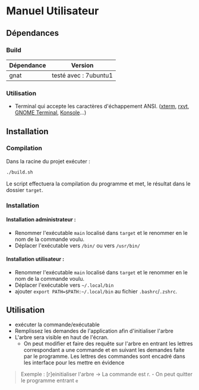 # Manuel Utilisateur

## Dépendances 

### Build 
| Dépendance | Version               |
|------------|-----------------------|
| gnat       | testé avec : 7ubuntu1 |

### Utilisation
- Terminal qui accepte les caractères d'échappement ANSI. ([xterm](https://en.wikipedia.org/wiki/Xterm "Xterm"), [rxvt](https://en.wikipedia.org/wiki/Rxvt "Rxvt"), [GNOME Terminal](https://en.wikipedia.org/wiki/GNOME_Terminal "GNOME Terminal"), [Konsole](https://en.wikipedia.org/wiki/Konsole)...)


## Installation

### Compilation

Dans la racine du projet exécuter :
```sh
./build.sh
```
Le script effectuera la compilation du programme et met, le résultat dans le dossier ``target``.

### Installation 

#### Installation administrateur :
- Renommer l'exécutable ``main`` localisé dans ``target`` et le renommer en le nom de la commande voulu.
- Déplacer l'exécutable vers ``/bin/`` ou vers ``/usr/bin/``

#### Installation utilisateur : 

- Renommer l'exécutable ``main`` localisé dans ``target`` et le renommer en le nom de la commande voulu.
- Déplacer l'exécutable vers ``~/.local/bin``
- ajouter ``export PATH=$PATH:~/.local/bin`` au fichier ``.bashrc``/``.zshrc``.

## Utilisation

- exécuter la commande/exécutable
- Remplissez les demandes de l'application afin d'initialiser l'arbre
- L'arbre sera visible en haut de l'écran. 
	- On peut modifier et faire des requête sur l'arbre en entrant les lettres correspondant a une commande et en suivant les demandes faite par le programme. Les lettres des commandes sont encadré dans les interface pour les mettre en évidence
> Exemple : [r]einitialiser l'arbre -> La commande est r. 
	- On peut quitter le programme entrant ``e``
<!--stackedit_data:
eyJoaXN0b3J5IjpbLTE4MjQwNDU5MjEsMjEzOTA0Nzc4OCwtNT
cwMjA5ODg5XX0=
-->